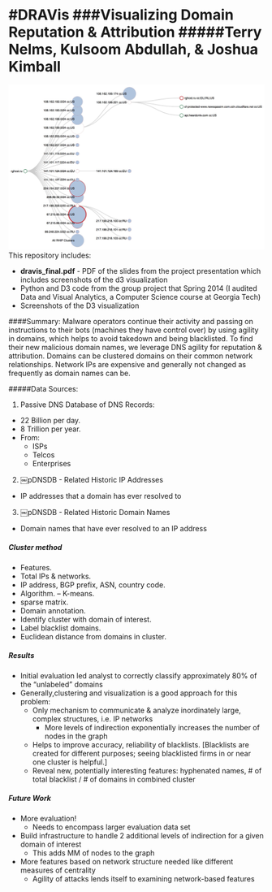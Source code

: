 #DRAVis
###Visualizing Domain Reputation & Attribution
#####Terry Nelms, Kulsoom Abdullah, & Joshua Kimball
======
![Alt text](https://github.com/kulsoom-abdullah/Draviz/blob/master/screenshots/Draviz.jpg "Optional Title")
This repository includes:
* **dravis_final.pdf** - PDF of the slides from the project presentation which includes screenshots of the d3 visualization
* Python and D3 code from the group project that Spring 2014 (I audited Data and Visual Analytics, a Computer Science course at Georgia Tech)
* Screenshots of the D3 visualization

 <!---The D3 demo can be run by downloading *draviz.html*, and the d3 folder (which contains *d3.min.js* and *colorbrewer.v1.min.js*), then clicking on draviz2.html or opening it with your web browser.   --->

####Summary:
Malware operators continue their activity and passing on instructions to their bots (machines they have control over) by using agility in domains, which helps to avoid takedown and being blacklisted.
To find their new malicious domain names, we leverage DNS agility for reputation & attribution.  Domains can be clustered domains on their common network relationships.  Network IPs are expensive and generally not changed as frequently as domain names can be.

#####Data Sources:
1. Passive DNS Database of DNS Records:
 * 22 Billion per day.
 * 8 Trillion per year.
 * From:
   * ISPs 
    * Telcos 
    * Enterprises
2. ￼pDNSDB - Related Historic IP Addresses
  * IP addresses that a domain has ever resolved to
3. ￼pDNSDB - Related Historic Domain Names
  * Domain names that have ever resolved to an IP address

##### Cluster method
* Features.
 * Total IPs & networks.
 * IP address, BGP prefix, ASN, country code.
* Algorithm. –  K-means.
 * sparse matrix.
* Domain annotation.
 * Identify cluster with domain of interest.
 * Label blacklist domains.
 * Euclidean distance from domains in cluster.
 
##### Results
* Initial evaluation led analyst to correctly classify approximately 80% of the “unlabeled” domains
* Generally,clustering and visualization is a good approach for this problem:
   * Only mechanism to communicate & analyze inordinately large, complex structures, i.e. IP networks
     * More levels of indirection exponentially increases the number of nodes in the graph
   * Helps to improve accuracy, reliability of blacklists. [Blacklists are created for different purposes; seeing blacklisted firms in or near one cluster is helpful.]
   * Reveal new, potentially interesting features: hyphenated names, # of total blacklist / # of domains in combined cluster

##### Future Work
* More evaluation!
   * Needs to encompass larger evaluation data set
* Build infrastructure to handle 2 additional levels of indirection for a given domain of interest
   * This adds MM of nodes to the graph
* More features based on network structure needed like different measures of centrality
   * Agility of attacks lends itself to examining network-based features
